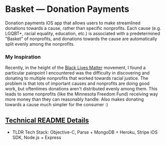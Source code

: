 # Basket — Donation Payments

Donation payments iOS app that allows users to make streamlined donations towards a cause, rather than specific nonprofits.
Each cause (e.g. LGQBT+, racial equality, education, etc.) is associated with a predetermined "Basket" of nonprofits, and donations towards the cause are automatically split evenly among the nonprofits.

### My Inspiration
Recently, in the height of the [Black Lives Matter](https://blacklivesmatters.carrd.co/) movement, I found a particular painpoint I encountered was the difficulty in discovering and donating to multiple nonprofits that worked towards racial justice.
The problem is that lots of important causes and nonprofits are doing good work, but oftentimes donations aren't distributed evenly among them. This leads to some nonprofits (like the Minnesota Freedom Fund) receiving way more money than they can reasonably handle. Also makes donating towards a cause much simpler for the consumer :)

## [Technical README Details](https://github.com/kristiehuang/Basket-Donation-Payments/blob/master/Technical-README.md)
* TLDR Tech Stack: Objective-C, Parse + MongoDB + Heroku, Stripe iOS SDK, Node.js + Express
